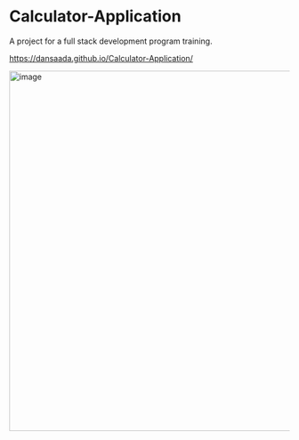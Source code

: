 # Calculator-Application

A project for a full stack development program training.

https://dansaada.github.io/Calculator-Application/

<img width="647" alt="image" src="https://user-images.githubusercontent.com/112869076/207625685-354b4cd3-72bc-494e-a4cf-2889fc3c5481.png">

